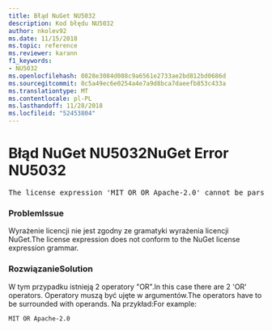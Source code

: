 ```yaml
---
title: Błąd NuGet NU5032
description: Kod błędu NU5032
author: nkolev92
ms.date: 11/15/2018
ms.topic: reference
ms.reviewer: karann
f1_keywords:
- NU5032
ms.openlocfilehash: 0828e3084d088c9a6561e2733ae2bd812bd0686d
ms.sourcegitcommit: 0c5a49ec6e0254a4e7a9d8bca7daeefb853c433a
ms.translationtype: MT
ms.contentlocale: pl-PL
ms.lasthandoff: 11/28/2018
ms.locfileid: "52453804"
---
```

# <a name="nuget-error-nu5032"></a><span data-ttu-id="f21bd-103">Błąd NuGet NU5032</span><span class="sxs-lookup"><span data-stu-id="f21bd-103">NuGet Error NU5032</span></span>
<pre>The license expression 'MIT OR OR Apache-2.0' cannot be parsed succesfully. The license expression is invalid.</pre>

### <a name="issue"></a><span data-ttu-id="f21bd-104">Problem</span><span class="sxs-lookup"><span data-stu-id="f21bd-104">Issue</span></span>

<span data-ttu-id="f21bd-105">Wyrażenie licencji nie jest zgodny ze gramatyki wyrażenia licencji NuGet.</span><span class="sxs-lookup"><span data-stu-id="f21bd-105">The license expression does not conform to the NuGet license expression grammar.</span></span>

### <a name="solution"></a><span data-ttu-id="f21bd-106">Rozwiązanie</span><span class="sxs-lookup"><span data-stu-id="f21bd-106">Solution</span></span>

<span data-ttu-id="f21bd-107">W tym przypadku istnieją 2 operatory "OR".</span><span class="sxs-lookup"><span data-stu-id="f21bd-107">In this case there are 2 'OR' operators.</span></span> <span data-ttu-id="f21bd-108">Operatory muszą być ujęte w argumentów.</span><span class="sxs-lookup"><span data-stu-id="f21bd-108">The operators have to be surrounded with operands.</span></span> <span data-ttu-id="f21bd-109">Na przykład:</span><span class="sxs-lookup"><span data-stu-id="f21bd-109">For example:</span></span>
```
MIT OR Apache-2.0
```